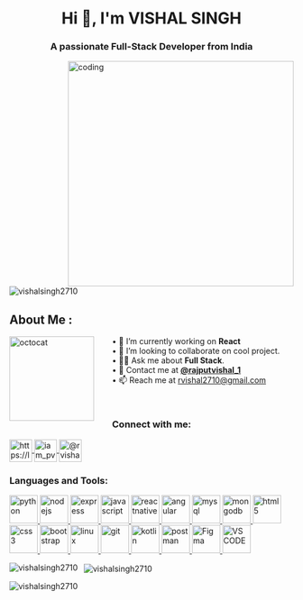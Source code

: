 <h1 align="center">Hi 👋, I'm VISHAL SINGH</h1>
<h3 align="center">A passionate Full-Stack Developer from India</h3>
<img align="right" alt="coding"  width="400" src="https://cdn.dribbble.com/users/1162077/screenshots/3848914/programmer.gif">

<p align="left"> <img src="https://komarev.com/ghpvc/?username=vishalsingh2710&label=Profile%20views&color=0e75b6&style=flat" alt="vishalsingh2710" /> </p>

<!-- <p align="left"> <a href="https://twitter.com/iampvn37" target="blank"><img src="https://img.shields.io/twitter/follow/iampvn37?logo=twitter&style=for-the-badge" alt="iampvn37" /></a> </p> -->

## About Me :

<!-- <img align="left" height="150" src="https://raw.githubusercontent.com/hicodersofficial/images/main/giphy%20(2).gif" style="margin-right: 2rem;"> -->
<img align="left" height="150" src="https://user-images.githubusercontent.com/69384657/179312151-fdabe3af-823f-41ab-a6d4-17a72af4e9e8.png" alt="octocat" style="margin-right: 2rem;" />

• 🔭 I’m currently working on <b>React</b> <br/>
• 👯 I’m looking to collaborate on cool project.<br/>
• 👨‍💻 Ask me about <b>Full Stack</b>.<br/>
• 💬 Contact me at <a href="https://www.instagram.com/rajputvishal_1"><b>@rajputvishal_1</b></a><br/>
• 📫 Reach me at rvishal2710@gmail.com<br/>

</span>

<br/>

<h3 align="left">Connect with me:</h3>
<p align="left">
<!-- <a href="https://twitter.com/iampvn37" target="blank">
<img align="center" src="https://upload.wikimedia.org/wikipedia/commons/thumb/4/4f/Twitter-logo.svg/2491px-Twitter-logo.svg.png" alt="iampvn37" height="30" width="40" />
</a> -->
<a href="https://linkedin.com/in/vishalsingh2710" target="blank">
<img align="center" src="https://cdn-icons-png.flaticon.com/512/174/174857.png" alt="https://linkedin.com/in/vishalsingh2710" height="40" width="40" />
</a>
<a href="https://instagram.com/rajputvishal_1" target="blank">
<img align="center" src="https://upload.wikimedia.org/wikipedia/commons/thumb/e/e7/Instagram_logo_2016.svg/768px-Instagram_logo_2016.svg.png" alt="iam_pvn" height="40" width="40" />
</a>
<a href="https://www.hackerrank.com/rvishal2710" target="blank">
<img align="center" src="https://upload.wikimedia.org/wikipedia/commons/4/40/HackerRank_Icon-1000px.png" alt="@rvishal2710" height="40" width="40"  margin="5"/>
</a>
</p>

<h3 align="left">Languages and Tools:</h3>
<p align="left"> 
<a href="https://www.python.org" target="_blank" rel="noreferrer"> 
<img 
src="https://banner2.cleanpng.com/20180412/kye/kisspng-python-programming-language-computer-programming-language-5acfdc3636bac7.8891188615235717662242.jpg" alt="python" 
width="50" 
height="50"
/>
<a href="https://nodejs.org" target="_blank" rel="noreferrer"> 
<img 
src="https://vistaran-tech.s3.ap-south-1.amazonaws.com/wp-content/uploads/2022/05/13104926/nodejs-logo.png" alt="nodejs" 
width="50" 
height="50"
/> 
</a> 
<a href="https://expressjs.com" target="_blank" rel="noreferrer">
<img 
src="https://cdn.icon-icons.com/icons2/2699/PNG/512/expressjs_logo_icon_169185.png" 
alt="express" 
width="50" 
height="50"
/> 
</a> 
<a href="https://developer.mozilla.org/en-US/docs/Web/JavaScript" target="_blank" rel="noreferrer"> 
<img 
src="https://upload.wikimedia.org/wikipedia/commons/6/6a/JavaScript-logo.png" 
alt="javascript" 
width="50" 
height="50"
/> 
</a> 
<a href="https://reactjs.org/" target="_blank" rel="noreferrer"> 
<img 
src="https://reactnative.dev/img/header_logo.svg" 
alt="reactnative" 
width="50" 
height="50"/> 
</a> 
<a href="https://www.mysql.com/" target="_blank" rel="noreferrer"> 
<img 
src="https://res.cloudinary.com/ddtzx1ohw/image/upload/v1683372844/GitHub/angular_vakynb.png" 
alt="angular" 
width="50" 
height="50"
/> 
</a>
<a href="https://www.mysql.com/" target="_blank" rel="noreferrer"> 
<img 
src="https://res.cloudinary.com/ddtzx1ohw/image/upload/v1675415692/GitHub/MYSQL_amf6vt.png" 
alt="mysql" 
width="50" 
height="50"
/> 
</a> 
<a href="https://www.mongodb.com/" target="_blank" rel="noreferrer"> 
<img src="https://www.svgrepo.com/show/303232/mongodb-logo.svg" 
alt="mongodb" 
width="50" 
height="50"
/> 
</a>
<a href="https://www.w3.org/html/" target="_blank" rel="noreferrer"> 
<img 
src="https://cdn.pixabay.com/photo/2017/08/05/11/16/logo-2582748_640.png" 
alt="html5" 
width="50" 
height="50"
/> 
</a> 
<a href="https://www.w3schools.com/css/" target="_blank" rel="noreferrer"> 
<img 
src="https://cdn.freebiesupply.com/logos/large/2x/css3-logo-png-transparent.png" 
alt="css3" 
width="50" 
height="50"
/> 
</a>
<a href="https://getbootstrap.com" target="_blank" rel="noreferrer"> 
<img src="https://miro.medium.com/max/320/0*_rAD9NgK7l6KSlNc.png" alt="bootstrap" width="50" height="50"/> 
</a>
<a href="https://www.linux.org/" target="_blank" rel="noreferrer">
<img src="https://upload.wikimedia.org/wikipedia/commons/thumb/f/f1/Icons8_flat_linux.svg/768px-Icons8_flat_linux.svg.png" 
alt="linux" 
width="50" 
height="50"/> 
</a> 
<!-- <a href="https://www.gnu.org/software/bash/" target="_blank" rel="noreferrer"> 
<img src="https://www.vectorlogo.zone/logos/gnu_bash/gnu_bash-icon.svg" alt="bash" width="50" height="50" /> </a> -->
<a href="https://git-scm.com/" target="_blank" rel="noreferrer"> 
<img src="https://www.vectorlogo.zone/logos/git-scm/git-scm-icon.svg" alt="git" width="50" height="50"/> </a> <a href="https://kotlinlang.org" target="_blank" rel="noreferrer"> 
<img src="https://www.vectorlogo.zone/logos/kotlinlang/kotlinlang-icon.svg" alt="kotlin" width="50" height="50"/> 
</a> 
<a href="https://postman.com" target="_blank" rel="noreferrer"> 
<img src="https://www.vectorlogo.zone/logos/getpostman/getpostman-icon.svg" alt="postman" width="50" height="50"/> 
</a>
<a href="https://figma.com" target="_blank" rel="noreferrer"> 
<img src="https://res.cloudinary.com/ddtzx1ohw/image/upload/v1676613529/GitHub/figma_vz95jh.jpg" alt="Figma" width="50" height="50"/> 
</a>
<a href="https://code.visualstudio.com" target="_blank" rel="noreferrer"> 
<img src="https://res.cloudinary.com/ddtzx1ohw/image/upload/v1676614161/GitHub/microsoft_visual_studio_code_macos_bigsur_icon_189957_nbuglz.png" alt="VS CODE" width="50" height="50"/>
</a>
</a>
</p>

<p>
<img 
align="left" 
src="https://github-readme-stats.vercel.app/api/top-langs?username=vishalsingh2710&show_icons=true&locale=en&layout=compact" 
alt="vishalsingh2710" 
/>
</p>

<p> &nbsp;
<img 
align="center" 
src="https://github-readme-stats.vercel.app/api?username=vishalsingh2710&show_icons=true&locale=en" alt="vishalsingh2710"/>
</p>

<p>
<img align="center" 
src="https://github-readme-streak-stats.herokuapp.com/?user=vishalsingh2710&" 
alt="vishalsingh2710" />
</p>
